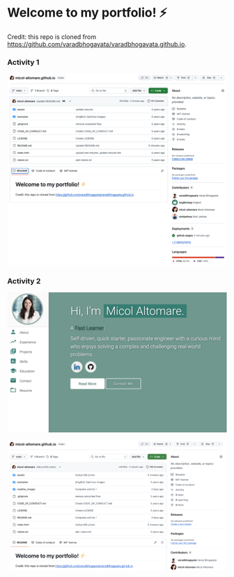 # Welcome to my portfolio! ⚡️

Credit: this repo is cloned from https://github.com/varadbhogayata/varadbhogayata.github.io. 


### Activity 1
![Activity 1 screenshot](./readme_images/activity1.png)

### Activity 2
![Activity 2 Homepage Screenshot](./readme_images/activity2h.png)

![Activity 2 Repo Screenshot](./readme_images/activity2r.png)

